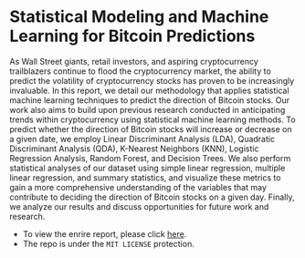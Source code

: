 # Statistical Modeling and Machine Learning for Bitcoin Predictions

As Wall Street giants, retail investors, and aspiring cryptocurrency trailblazers continue to flood the cryptocurrency market, the ability to predict the volatility of cryptocurrency stocks has proven to be increasingly invaluable. In this report, we detail our methodology that applies statistical machine learning techniques to predict the direction of Bitcoin stocks. Our work also aims to build upon previous research conducted in anticipating trends within cryptocurrency using statistical machine learning methods. To predict whether the direction of Bitcoin stocks will increase or decrease on a given date, we employ Linear Discriminant Analysis (LDA), Quadratic Discriminant Analysis (QDA), K-Nearest Neighbors (KNN), Logistic Regression Analysis, Random Forest, and Decision Trees. We also perform statistical analyses of our dataset using simple linear regression, multiple linear regression, and summary statistics, and visualize these metrics to gain a more comprehensive understanding of the variables that may contribute to deciding the direction of Bitcoin stocks on a given day. Finally, we analyze our results and discuss opportunities for future work and research.

* To view the enrire report, please click [here](https://github.com/twyunting/Machine-Learning-for-Bitcoin-Predictions/blob/main/STAT-627%20Final%20Report.pdf).
* The repo is under the `MIT LICENSE` protection.
